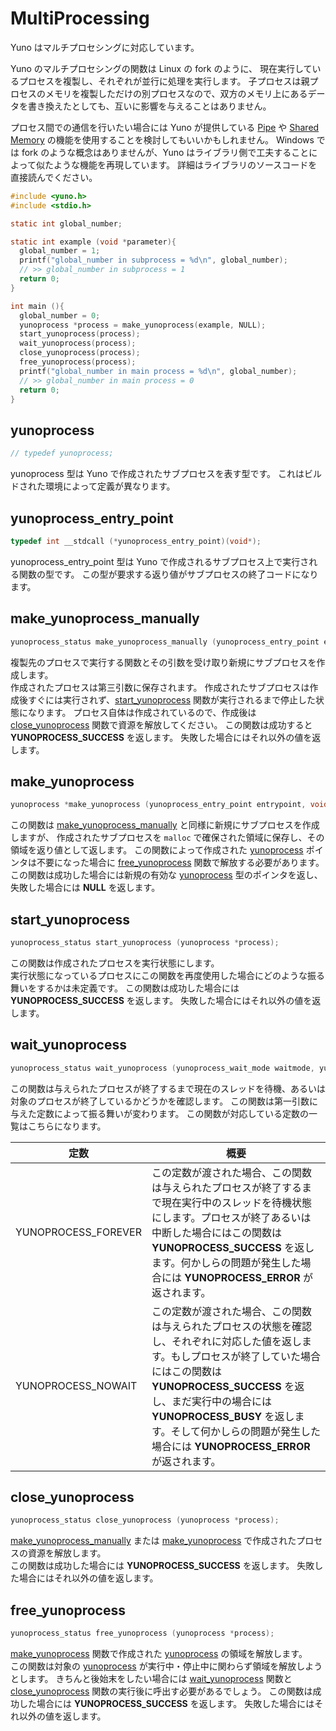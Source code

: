 
# MultiProcessing 

Yuno はマルチプロセシングに対応しています。

Yuno のマルチプロセシングの関数は Linux の fork のように、
現在実行しているプロセスを複製し、それぞれが並行に処理を実行します。
子プロセスは親プロセスのメモリを複製しただけの別プロセスなので、双方のメモリ上にあるデータを書き換えたとしても、互いに影響を与えることはありません。

プロセス間での通信を行いたい場合には Yuno が提供している [Pipe](README_PIPE.md) や [Shared Memory](README_SHARED_MEMORY.md) の機能を使用することを検討してもいいかもしれません。
Windows では fork のような概念はありませんが、Yuno はライブラリ側で工夫することによって似たような機能を再現しています。
詳細はライブラリのソースコードを直接読んでください。

```c
#include <yuno.h>
#include <stdio.h>

static int global_number;

static int example (void *parameter){
  global_number = 1;
  printf("global_number in subprocess = %d\n", global_number);
  // >> global_number in subprocess = 1
  return 0;
}

int main (){
  global_number = 0;
  yunoprocess *process = make_yunoprocess(example, NULL);
  start_yunoprocess(process);
  wait_yunoprocess(process);
  close_yunoprocess(process);
  free_yunoprocess(process);
  printf("global_number in main process = %d\n", global_number);
  // >> global_number in main process = 0
  return 0;
}
```

## yunoprocess

```c
// typedef yunoprocess;
```

yunoprocess 型は Yuno で作成されたサブプロセスを表す型です。
これはビルドされた環境によって定義が異なります。

## yunoprocess_entry_point 

```c
typedef int __stdcall (*yunoprocess_entry_point)(void*);
```

yunoprocess_entry_point 型は Yuno で作成されるサブプロセス上で実行される関数の型です。
この型が要求する返り値がサブプロセスの終了コードになります。

## make_yunoprocess_manually

```c
yunoprocess_status make_yunoprocess_manually (yunoprocess_entry_point entrypoint, void *parameter, yunoprocess *process);
```

複製先のプロセスで実行する関数とその引数を受け取り新規にサブプロセスを作成します。  
作成されたプロセスは第三引数に保存されます。
作成されたサブプロセスは作成後すぐには実行されず、[start_yunoprocess](#start_yunoprocess) 関数が実行されるまで停止した状態になります。
プロセス自体は作成されているので、作成後は [close_yunoprocess](#close_yunoprocess) 関数で資源を解放してください。
この関数は成功すると **YUNOPROCESS_SUCCESS** を返します。
失敗した場合にはそれ以外の値を返します。

## make_yunoprocess

```c
yunoprocess *make_yunoprocess (yunoprocess_entry_point entrypoint, void *parameter);
```

この関数は [make_yunoprocess_manually](#make_yunoprocess_manually) と同様に新規にサブプロセスを作成しますが、
作成されたサブプロセスを `malloc` で確保された領域に保存し、その領域を返り値として返します。
この関数によって作成された [yunoprocess](#yunoprocess) ポインタは不要になった場合に [free_yunoprocess](#free_yunoprocess) 関数で解放する必要があります。
この関数は成功した場合には新規の有効な [yunoprocess](#yunoprocess) 型のポインタを返し、失敗した場合には **NULL** を返します。

## start_yunoprocess

```c
yunoprocess_status start_yunoprocess (yunoprocess *process);
```

この関数は作成されたプロセスを実行状態にします。  
実行状態になっているプロセスにこの関数を再度使用した場合にどのような振る舞いをするかは未定義です。
この関数は成功した場合には **YUNOPROCESS_SUCCESS** を返します。
失敗した場合にはそれ以外の値を返します。

## wait_yunoprocess

```c
yunoprocess_status wait_yunoprocess (yunoprocess_wait_mode waitmode, yunoprocess *process);
```

この関数は与えられたプロセスが終了するまで現在のスレッドを待機、あるいは対象のプロセスが終了しているかどうかを確認します。
この関数は第一引数に与えた定数によって振る舞いが変わります。
この関数が対応している定数の一覧はこちらになります。

| 定数 | 概要 | 
| ------------------- | ---- | 
| YUNOPROCESS_FOREVER | この定数が渡された場合、この関数は与えられたプロセスが終了するまで現在実行中のスレッドを待機状態にします。プロセスが終了あるいは中断した場合にはこの関数は **YUNOPROCESS_SUCCESS** を返します。何かしらの問題が発生した場合には **YUNOPROCESS_ERROR** が返されます。 | 
| YUNOPROCESS_NOWAIT  | この定数が渡された場合、この関数は与えられたプロセスの状態を確認し、それぞれに対応した値を返します。もしプロセスが終了していた場合にはこの関数は **YUNOPROCESS_SUCCESS** を返し、まだ実行中の場合には **YUNOPROCESS_BUSY** を返します。そして何かしらの問題が発生した場合には **YUNOPROCESS_ERROR** が返されます。 | 

## close_yunoprocess

```c
yunoprocess_status close_yunoprocess (yunoprocess *process);
```

[make_yunoprocess_manually](#make_yunoprocess_manually) または [make_yunoprocess](#make_yunoprocess) で作成されたプロセスの資源を解放します。  
この関数は成功した場合には **YUNOPROCESS_SUCCESS** を返します。
失敗した場合にはそれ以外の値を返します。

## free_yunoprocess 

```c
yunoprocess_status free_yunoprocess (yunoprocess *process);
```

[make_yunoprocess](#make_yunoprocess) 関数で作成された [yunoprocess](#yunoprocess) の領域を解放します。  
この関数は対象の [yunoprocess](#yunoprocess) が実行中・停止中に関わらず領域を解放しようとします。
きちんと後始末をしたい場合には [wait_yunoprocess](#wait_yunoprocess) 関数と [close_yunoprocess](#close_yunoprocess) 関数の実行後に呼出す必要があるでしょう。
この関数は成功した場合には **YUNOPROCESS_SUCCESS** を返します。
失敗した場合にはそれ以外の値を返します。
